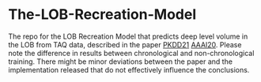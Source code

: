# The-LOB-Recreation-Model
The repo for the LOB Recreation Model that predicts deep level volume in the LOB from TAQ data, described in the paper [PKDD21](https://arxiv.org/pdf/2107.00534.pdf) [AAAI20](https://ojs.aaai.org/index.php/AAAI/article/view/16133). Please note the difference in results between chronological and non-chronological training. There might be minor deviations between the paper and the implementation released that do not effectively influence the conclusions.
